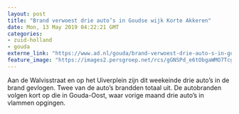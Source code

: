 ```yaml
---
layout: post
title: "Brand verwoest drie auto’s in Goudse wijk Korte Akkeren"
date: Mon, 13 May 2019 04:22:21 GMT
categories: 
- zuid-holland 
- gouda 
externe_link: "https://www.ad.nl/gouda/brand-verwoest-drie-auto-s-in-goudse-wijk-korte-akkeren~a5751edc/"
feature_image: "https://images2.persgroep.net/rcs/gGNSPd_e6tObgaWMO7Tcg3iOq-o/diocontent/148065659/_fitwidth/400/?appId=21791a8992982cd8da851550a453bd7f&quality=0.7"
---
```


Aan de Walvisstraat en op het Uiverplein zijn dit weekeinde drie auto’s in de brand gevlogen.  Twee van de auto’s brandden totaal uit. De autobranden volgen kort op die in Gouda-Oost, waar vorige maand drie auto’s in vlammen opgingen.

